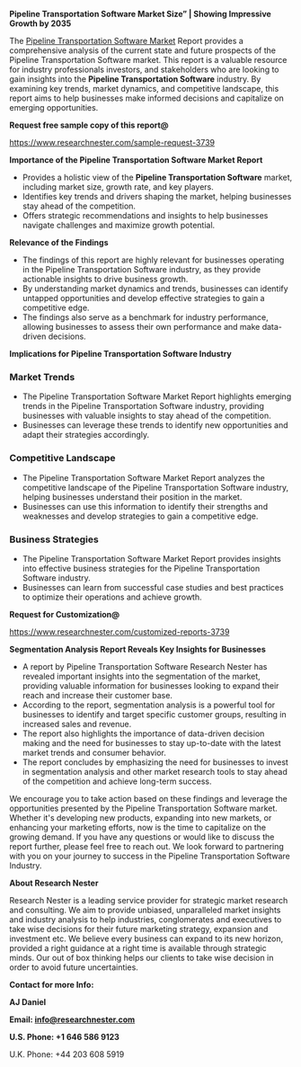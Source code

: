 ﻿<a name="_hlk168570615"></a><a name="_hlk168498031"></a>**Pipeline Transportation Software Market Size” | Showing Impressive Growth by 2035**

The [Pipeline Transportation Software Market](https://www.researchnester.com/reports/pipeline-transportation-software-market/3739) Report provides a comprehensive analysis of the current state and future prospects of the Pipeline Transportation Software market. This report is a valuable resource for industry professionals investors, and stakeholders who are looking to gain insights into the **Pipeline Transportation Software** industry. By examining key trends, market dynamics, and competitive landscape, this report aims to help businesses make informed decisions and capitalize on emerging opportunities.

**Request free sample copy of this report@**

<https://www.researchnester.com/sample-request-3739> 

**Importance of the Pipeline Transportation Software Market Report**

- Provides a holistic view of the **Pipeline Transportation Software** market, including market size, growth rate, and key players.
- Identifies key trends and drivers shaping the market, helping businesses stay ahead of the competition.
- Offers strategic recommendations and insights to help businesses navigate challenges and maximize growth potential.

**Relevance of the Findings**

- The findings of this report are highly relevant for businesses operating in the Pipeline Transportation Software industry, as they provide actionable insights to drive business growth.
- By understanding market dynamics and trends, businesses can identify untapped opportunities and develop effective strategies to gain a competitive edge.
- The findings also serve as a benchmark for industry performance, allowing businesses to assess their own performance and make data-driven decisions.

**Implications for Pipeline Transportation Software Industry**
### **Market Trends**
- The Pipeline Transportation Software Market Report highlights emerging trends in the Pipeline Transportation Software industry, providing businesses with valuable insights to stay ahead of the competition.
- Businesses can leverage these trends to identify new opportunities and adapt their strategies accordingly.
### **Competitive Landscape**
- The Pipeline Transportation Software Market Report analyzes the competitive landscape of the Pipeline Transportation Software industry, helping businesses understand their position in the market.
- Businesses can use this information to identify their strengths and weaknesses and develop strategies to gain a competitive edge.
### **Business Strategies**
- The Pipeline Transportation Software Market Report provides insights into effective business strategies for the Pipeline Transportation Software industry.
- Businesses can learn from successful case studies and best practices to optimize their operations and achieve growth.

**Request for Customization@**

<https://www.researchnester.com/customized-reports-3739> 

**Segmentation Analysis Report Reveals Key Insights for Businesses**

- A report by Pipeline Transportation Software Research Nester has revealed important insights into the segmentation of the market, providing valuable information for businesses looking to expand their reach and increase their customer base.
- According to the report, segmentation analysis is a powerful tool for businesses to identify and target specific customer groups, resulting in increased sales and revenue.
- The report also highlights the importance of data-driven decision making and the need for businesses to stay up-to-date with the latest market trends and consumer behavior.
- The report concludes by emphasizing the need for businesses to invest in segmentation analysis and other market research tools to stay ahead of the competition and achieve long-term success.

We encourage you to take action based on these findings and leverage the opportunities presented by the Pipeline Transportation Software market. Whether it's developing new products, expanding into new markets, or enhancing your marketing efforts, now is the time to capitalize on the growing demand. If you have any questions or would like to discuss the report further, please feel free to reach out. We look forward to partnering with you on your journey to success in the Pipeline Transportation Software Industry.

**About Research Nester**

Research Nester is a leading service provider for strategic market research and consulting. We aim to provide unbiased, unparalleled market insights and industry analysis to help industries, conglomerates and executives to take wise decisions for their future marketing strategy, expansion and investment etc. We believe every business can expand to its new horizon, provided a right guidance at a right time is available through strategic minds. Our out of box thinking helps our clients to take wise decision in order to avoid future uncertainties.

**Contact for more Info:**

**AJ Daniel**

**Email: info@researchnester.com**

**U.S. Phone: +1 646 586 9123**

U.K. Phone: +44 203 608 5919



